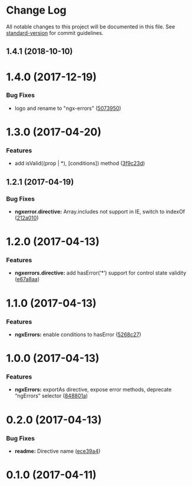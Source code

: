 # Change Log

All notable changes to this project will be documented in this file. See [standard-version](https://github.com/conventional-changelog/standard-version) for commit guidelines.

<a name="1.4.1"></a>
## 1.4.1 (2018-10-10)



<a name="1.4.0"></a>
# 1.4.0 (2017-12-19)


### Bug Fixes

* logo and rename to "ngx-errors" ([5073950](https://github.com/PolarCape/ngx-errors/commit/5073950))



<a name="1.3.0"></a>
# 1.3.0 (2017-04-20)


### Features

* add isValid((prop | *), [conditions]) method ([3f9c23d](https://github.com/PolarCape/ngx-errors/commit/3f9c23d))



<a name="1.2.1"></a>
## 1.2.1 (2017-04-19)


### Bug Fixes

* **ngxerror.directive:** Array.includes not support in IE, switch to indexOf ([212a010](https://github.com/PolarCape/ngx-errors/commit/212a010))



<a name="1.2.0"></a>
# 1.2.0 (2017-04-13)


### Features

* **ngxerrors.directive:** add hasError(‘*’) support for control state validity ([e67a8aa](https://github.com/PolarCape/ngx-errors/commit/e67a8aa))



<a name="1.1.0"></a>
# 1.1.0 (2017-04-13)


### Features

* **ngxErrors:** enable conditions to hasError ([5268c27](https://github.com/PolarCape/ngx-errors/commit/5268c27))



<a name="1.0.0"></a>
# 1.0.0 (2017-04-13)


### Features

* **ngxErrors:** exportAs directive, expose error methods, deprecate “ngErrors” selector ([848801a](https://github.com/PolarCape/ngx-errors/commit/848801a))



<a name="0.2.0"></a>
# 0.2.0 (2017-04-13)


### Bug Fixes

* **readme:** Directive name ([ece39a4](https://github.com/PolarCape/ngx-errors/commit/ece39a4))



<a name="0.1.0"></a>
# 0.1.0 (2017-04-11)
